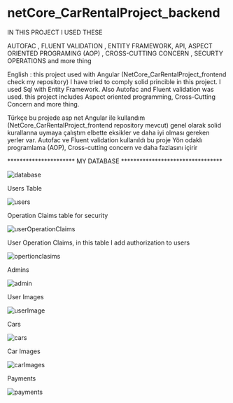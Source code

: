 # netCore_CarRentalProject_backend

IN THIS PROJECT I USED THESE

AUTOFAC , FLUENT VALIDATION , ENTITY FRAMEWORK, API, ASPECT ORIENTED PROGRAMING (AOP) , CROSS-CUTTING CONCERN , SECURTY OPERATIONS and more thing

English : 
  this project used with Angular (NetCore_CarRentalProject_frontend check my repository) I have tried to comply solid princible in this project. I used Sql with Entity Framework. Also Autofac and Fluent validation was used. this project includes Aspect oriented programming, Cross-Cutting Concern and more thing.

Türkçe 
  bu projede asp net Angular ile kullandım  (NetCore_CarRentalProject_frontend repository mevcut) genel olarak solid kurallarına uymaya çalıştım elbette eksikler ve daha iyi olması gereken yerler var. Autofac ve Fluent validation kullanıldı bu proje Yön odaklı programlama (AOP), Cross-cutting concern ve daha fazlasını içirir

********************** MY DATABASE *********************************

![database](https://user-images.githubusercontent.com/77804034/114306843-e54ab980-9ae5-11eb-8125-b761586684d9.png)



Users Table



![users](https://user-images.githubusercontent.com/77804034/114306857-f0054e80-9ae5-11eb-804c-6b824ed09c64.png)




Operation Claims table for security


![userOperationClaims](https://user-images.githubusercontent.com/77804034/114306894-10cda400-9ae6-11eb-89fd-0ddf301622a1.png)



User Operation Claims,  in this table I add authorization to users 



![opertionclasims](https://user-images.githubusercontent.com/77804034/114306873-f98eb680-9ae5-11eb-98b2-de2a91ab1ec8.png)



Admins


![admin](https://user-images.githubusercontent.com/77804034/114306982-643ff200-9ae6-11eb-8650-9de8608e1e6b.png)



User Images


![userImage](https://user-images.githubusercontent.com/77804034/114306975-5b4f2080-9ae6-11eb-8b57-5e4c67babf21.png)



Cars


![cars](https://user-images.githubusercontent.com/77804034/114307013-74f06800-9ae6-11eb-8427-1682fda6efaf.png)



Car Images


![carImages](https://user-images.githubusercontent.com/77804034/114307031-846fb100-9ae6-11eb-9510-a074a987e6d3.png)




Payments


![payments](https://user-images.githubusercontent.com/77804034/114307182-2d1e1080-9ae7-11eb-9763-d7bc75e984bf.png)
